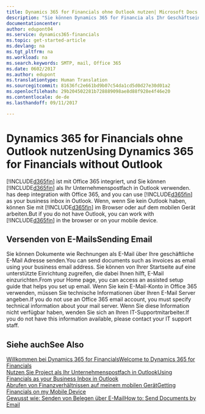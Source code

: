 ```yaml
---
title: Dynamics 365 for Financials ohne Outlook nutzen| Microsoft Docs
description: "Sie können Dynamics 365 for Financia als Ihr Geschäftseingang in Outlook verwenden, da es mit Office 365 integriert ist, aber Sie ohne Outlook in einem Browser oder auf dem mobilen Gerät auch bearbeiten können."
documentationcenter: 
author: edupont04
ms.service: dynamics365-financials
ms.topic: get-started-article
ms.devlang: na
ms.tgt_pltfrm: na
ms.workload: na
ms.search.keywords: SMTP, mail, Office 365
ms.date: 0602/2017
ms.author: edupont
ms.translationtype: Human Translation
ms.sourcegitcommit: 81636fc2e661bd9b07c54da1cd5d0d27e30d01a2
ms.openlocfilehash: 29b204502281b728889098ae8d88f928e4f46e20
ms.contentlocale: de-de
ms.lasthandoff: 09/11/2017

---
```

# <a name="using-dynamics-365-for-financials-without-outlook"></a><span data-ttu-id="541bc-103">Dynamics 365 for Financials ohne Outlook nutzen</span><span class="sxs-lookup"><span data-stu-id="541bc-103">Using Dynamics 365 for Financials without Outlook</span></span>
[!INCLUDE[d365fin](includes/d365fin_md.md)]<span data-ttu-id="541bc-104"> ist mit Office 365 integriert, und Sie können [!INCLUDE[d365fin](includes/d365fin_md.md)] als Ihr Unternehmenspostfach in Outlook verwenden.</span><span class="sxs-lookup"><span data-stu-id="541bc-104"> has deep integration with Office 365, and you can use [!INCLUDE[d365fin](includes/d365fin_md.md)] as your business inbox in Outlook.</span></span> <span data-ttu-id="541bc-105">Wenn, wenn Sie kein Outlook haben, können Sie mit [!INCLUDE[d365fin](includes/d365fin_md.md)] im Browser oder auf dem mobilen Gerät arbeiten.</span><span class="sxs-lookup"><span data-stu-id="541bc-105">But if you do not have Outlook, you can work with [!INCLUDE[d365fin](includes/d365fin_md.md)] in the browser or on your mobile device.</span></span>  

## <a name="sending-email"></a><span data-ttu-id="541bc-106">Versenden von E-Mails</span><span class="sxs-lookup"><span data-stu-id="541bc-106">Sending Email</span></span>
<span data-ttu-id="541bc-107">Sie können Dokumente wie Rechnungen als E-Mail über Ihre geschäftliche E-Mail Adresse senden.</span><span class="sxs-lookup"><span data-stu-id="541bc-107">You can send documents such as invoices as email using your business email address.</span></span> <span data-ttu-id="541bc-108">Sie können von Ihrer Startseite auf eine unterstützte Einrichtung zugreifen, die dabei Ihnen hilft, E-Mail einzurichten.</span><span class="sxs-lookup"><span data-stu-id="541bc-108">From your Home page, you can access an assisted setup guide that helps you set up email.</span></span> <span data-ttu-id="541bc-109">Wenn Sie kein E-Mail-Konto in Office 365 verwenden, müssen Sie technische Informationen über Ihren E-Mail Server angeben.</span><span class="sxs-lookup"><span data-stu-id="541bc-109">If you do not use an Office 365 email account, you must specify technical information about your mail server.</span></span> <span data-ttu-id="541bc-110">Wenn Sie diese Information nicht verfügbar haben, wenden Sie sich an Ihren IT-Supportmitarbeiter.</span><span class="sxs-lookup"><span data-stu-id="541bc-110">If you do not have this information available, please contact your IT support staff.</span></span>  


## <a name="see-also"></a><span data-ttu-id="541bc-111">Siehe auch</span><span class="sxs-lookup"><span data-stu-id="541bc-111">See Also</span></span>
[<span data-ttu-id="541bc-112">Willkommen bei Dynamics 365 for Financials</span><span class="sxs-lookup"><span data-stu-id="541bc-112">Welcome to Dynamics 365 for Financials</span></span>](index.md)  
[<span data-ttu-id="541bc-113">Nutzen Sie Project als Ihr Unternehmenspostfach in Outlook</span><span class="sxs-lookup"><span data-stu-id="541bc-113">Using Financials as your Business Inbox in Outlook</span></span>](madeira-outlook.md)  
[<span data-ttu-id="541bc-114">Abrufen von Finanzverhältnissen auf meinem mobilen Gerät</span><span class="sxs-lookup"><span data-stu-id="541bc-114">Getting Financials on my Mobile Device</span></span>](install-mobile-app.md)  
[<span data-ttu-id="541bc-115">Gewusst wie: Senden von Belegen über E-Mail</span><span class="sxs-lookup"><span data-stu-id="541bc-115">How to: Send Documents by Email</span></span>](ui-how-send-documents-email.md)

